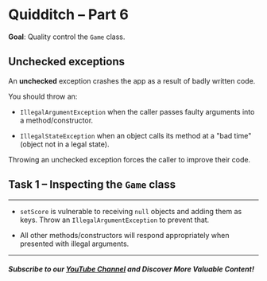 # Quidditch – Part 6

**Goal**: Quality control the `Game` class.

Unchecked exceptions
--------------------

An **unchecked** exception crashes the app as a result of badly written code.

You should throw an:

-   `IllegalArgumentException` when the caller passes faulty arguments into a method/constructor.

-   `IllegalStateException` when an object calls its method at a "bad time" (object not in a legal state).

Throwing an unchecked exception forces the caller to improve their code.

## **Task 1 – Inspecting the** `Game` **class**
------------------------------------------------
- `setScore` is vulnerable to receiving `null` objects and adding them as keys. Throw an `IllegalArgumentException` to prevent that.

- All other methods/constructors will respond appropriately when presented with illegal arguments.


--------
##### Subscribe to our [YouTube Channel](https://www.youtube.com/@RayanSlim087?sub_confirmation=1) and Discover More Valuable Content!